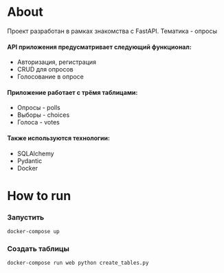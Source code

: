 # About
Проект разработан в рамках знакомства с FastAPI.
Тематика - опросы

#### API приложения предусматривает следующий функционал:

- Авторизация, регистрация
- CRUD для опросов
- Голосование в опросе

#### Приложение работает с трёмя таблицами:

- Опросы - polls
- Выборы - choices
- Голоса - votes

#### Также используются технологии:

- SQLAlchemy
- Pydantic
- Docker

# How to run

### Запустить
```
docker-compose up
```
### Создать таблицы
```
docker-compose run web python create_tables.py
```
